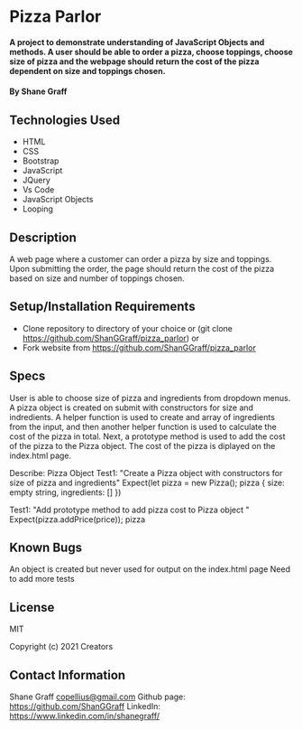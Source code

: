 # Pizza Parlor

#### A project to demonstrate understanding of JavaScript Objects and methods. A user should be able to order a pizza, choose toppings, choose size of pizza and the webpage should return the cost of the pizza dependent on size and toppings chosen.

#### By Shane Graff

## Technologies Used

* HTML
* CSS
* Bootstrap
* JavaScript
* JQuery
* Vs Code
* JavaScript Objects
* Looping

## Description
A web page where a customer can order a pizza by size and toppings. Upon submitting the order, the page should return the cost of the pizza based on size and number of toppings chosen.

## Setup/Installation Requirements

* Clone repository to directory of your choice or (git clone https://github.com/ShanGGraff/pizza_parlor) or
* Fork website from https://github.com/ShanGGraff/pizza_parlor

## Specs
User is able to choose size of pizza and ingredients from dropdown menus. A pizza object is created on submit with constructors for size and indredients. A helper function is used to create and array of ingredients from the input, and then another helper function is used to calculate the cost of the pizza in total. Next, a prototype method is used to add the cost of the pizza to the Pizza object. The cost of the pizza is diplayed on the index.html page.

Describe: Pizza Object
Test1: "Create a Pizza object with constructors for size of pizza and ingredients"
Expect(let pizza = new Pizza(); pizza { size: empty string, ingredients: [] })
  
Test1: "Add prototype method to add pizza cost to Pizza object "
Expect(pizza.addPrice(price)); pizza 

## Known Bugs
An object is created but never used for output on the index.html page
Need to add more tests

## License
MIT

Copyright (c) 2021 Creators 

## Contact Information
Shane Graff <copellius@gmail.com>
Github page: https://github.com/ShanGGraff
LinkedIn: https://www.linkedin.com/in/shanegraff/